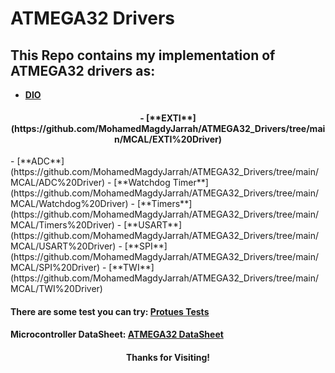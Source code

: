 # ATMEGA32 Drivers
## This Repo contains my implementation of ATMEGA32 drivers as:
- [**DIO**](https://github.com/MohamedMagdyJarrah/ATMEGA32_Drivers/tree/main/MCAL/DIO%20Driver)
<h4 align="center">- [**EXTI**](https://github.com/MohamedMagdyJarrah/ATMEGA32_Drivers/tree/main/MCAL/EXTI%20Driver)</h4>
- [**ADC**](https://github.com/MohamedMagdyJarrah/ATMEGA32_Drivers/tree/main/MCAL/ADC%20Driver)
- [**Watchdog Timer**](https://github.com/MohamedMagdyJarrah/ATMEGA32_Drivers/tree/main/MCAL/Watchdog%20Driver)
- [**Timers**](https://github.com/MohamedMagdyJarrah/ATMEGA32_Drivers/tree/main/MCAL/Timers%20Driver)
- [**USART**](https://github.com/MohamedMagdyJarrah/ATMEGA32_Drivers/tree/main/MCAL/USART%20Driver)
- [**SPI**](https://github.com/MohamedMagdyJarrah/ATMEGA32_Drivers/tree/main/MCAL/SPI%20Driver)
- [**TWI**](https://github.com/MohamedMagdyJarrah/ATMEGA32_Drivers/tree/main/MCAL/TWI%20Driver)

#### There are some test you can try: [Protues Tests](https://github.com/MohamedMagdyJarrah/ATMEGA32_Drivers/tree/main/Protues%20Tests)

#### Microcontroller DataSheet: [ATMEGA32 DataSheet](https://linktodocumentation)
<h4 align="center"> Thanks for Visiting!</h4>